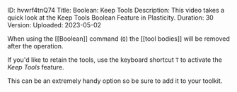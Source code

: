 ID: hvwrf4tnQ74
Title: Boolean: Keep Tools
Description: This video takes a quick look at the Keep Tools Boolean Feature in Plasticity.
Duration: 30
Version: 
Uploaded: 2023-05-02

When using the [[Boolean]] command (`Q`) the [[tool bodies]] will be removed after the operation.

If you'd like to retain the tools, use the keyboard shortcut `T` to activate the *Keep Tools* feature.

This can be an extremely handy option so be sure to add it to your toolkit.
